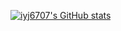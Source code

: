 [![iyj6707's GitHub stats](https://github-readme-stats.vercel.app/api?username=iyj6707)](https://github.com/iyj6707/github-readme-stats)
